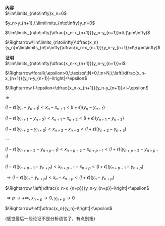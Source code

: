 **內容**  
$\lim\limits_{n\to\infty}x_n=0$  
  
$y_n>y_{n+1},\;\lim\limits_{n\to\infty}y_n=0$  
  
$\lim\limits_{n\to\infty}\dfrac{x_n-x_{n+1}}{y_n-y_{n+1}}=l\;(\pm\infty)$  
  
$\Rightarrow\lim\limits_{n\to\infty}\dfrac{x_n}{y_n}=\lim\limits_{n\to\infty}\dfrac{x_n-x_{n+1}}{y_n-y_{n+1}}=l\;(\pm\infty)$  
  
**证明**  
$\lim\limits_{n\to\infty}\dfrac{x_n-x_{n+1}}{y_n-y_{n+1}}=l$  
  
$\Rightarrow\forall\;\epsilon>0,\;\exists\;N>0,\;n>N,\;\left|\dfrac{x_n-x_{n+1}}{y_n-y_{n+1}}-l\right|<\epsilon$  
  
$\Rightarrow l-\epsilon<\dfrac{x_n-x_{n+1}}{y_n-y_{n+1}}<l+\epsilon$  
  
$\Rightarrow$  
  
$(l-\epsilon)(y_n-y_{n+1})<x_n-x_{n+1}<(l+\epsilon)(y_n-y_{n+1})$  
  
$(l-\epsilon)(y_{n+1}-y_{n+2})<x_{n+1}-x_{n+2}<(l+\epsilon)(y_{n+1}-y_{n+2})$  
  
$(l-\epsilon)(y_{n+2}-y_{n+3})<x_{n+2}-x_{n+3}<(l+\epsilon)(y_{n+2}-y_{n+3})$  
  
$\cdots$  
  
$(l-\epsilon)(y_{n+p-2}-y_{n+p-1})<x_{n+p-2}-x_{n+p-1}<(l+\epsilon)(y_{n+p-2}-y_{n+p-1})$  
  
$(l-\epsilon)(y_{n+p-1}-y_{n+p})<x_{n+p-1}-x_{n+p}<(l+\epsilon)(y_{n+p-1}-y_{n+p})$  
  
$\Rightarrow(l-\epsilon)(y_n-y_{n+p})<x_n-x_{n+p}<(l+\epsilon)(y_n-y_{n+p})$  
  
$\Rightarrow \left|\dfrac{x_n-x_{n+p}}{y_n-y_{n+p}}-l\right|<\epsilon$  
  
$\Rightarrow p\to+\infty,\;x_{n+p}\to0,\;y_{n+p}\to0$  
  
$\Rightarrow\left|\dfrac{x_n}{y_n}-l\right|<\epsilon$  
  
(感觉最后一段论证不是分析语言了，有点别扭)  
